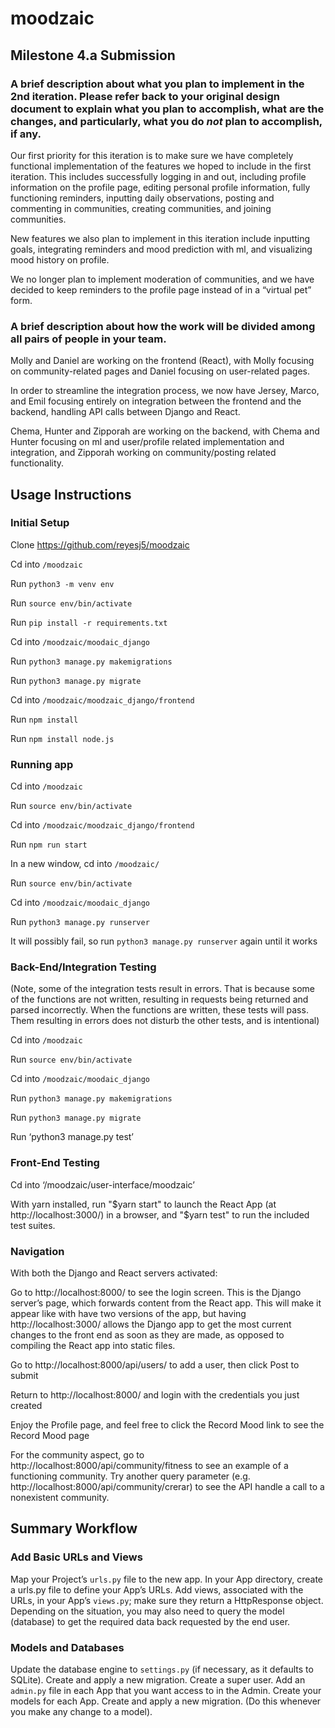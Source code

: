 # moodzaic

## Milestone 4.a Submission

### A brief description about what you plan to implement in the 2nd iteration. Please refer back to your original design document to explain what you plan to accomplish, what are the changes, and particularly, what you do *not* plan to accomplish, if any.

Our first priority for this iteration is to make sure we have completely functional implementation of the features we hoped to include in the first iteration. This includes successfully logging in and out, including profile information on the profile page, editing personal profile information, fully functioning reminders, inputting daily observations, posting and commenting in communities, creating communities, and joining communities. 

New features we also plan to implement in this iteration include inputting goals, integrating reminders and mood prediction with ml, and visualizing mood history on profile.

We no longer plan to implement moderation of communities, and we have decided to keep reminders to the profile page instead of in a “virtual pet” form.

### A brief description about how the work will be divided among all pairs of people in your team.

Molly and Daniel are working on the frontend (React), with Molly focusing on community-related pages and Daniel focusing on user-related pages. 

In order to streamline the integration process, we now have Jersey, Marco, and Emil focusing entirely on integration between the frontend and the backend, handling API calls between Django and React.

Chema, Hunter and Zipporah are working on the backend, with Chema and Hunter focusing on ml and user/profile related implementation and integration, and Zipporah working on community/posting related functionality.


## Usage Instructions

### Initial Setup

Clone https://github.com/reyesj5/moodzaic

Cd into `/moodzaic`

Run `python3 -m venv env`

Run `source env/bin/activate`

Run `pip install -r requirements.txt`

Cd into `/moodzaic/moodaic_django`

Run `python3 manage.py makemigrations`

Run `python3 manage.py migrate`

Cd into `/moodzaic/moodzaic_django/frontend`

Run `npm install`

Run `npm install node.js`

### Running app

Cd into `/moodzaic`

Run `source env/bin/activate`

Cd into `/moodzaic/moodzaic_django/frontend`

Run `npm run start`

In a new window, cd into `/moodzaic/`

Run `source env/bin/activate`

Cd into `/moodzaic/moodaic_django`

Run `python3 manage.py runserver`

It will possibly fail, so run  `python3 manage.py runserver` again until it works

### Back-End/Integration Testing
(Note, some of the integration tests result in errors. That is because some of the functions are not written, resulting in requests being returned and parsed incorrectly. When the functions are written, these tests will pass. Them resulting in errors does not disturb the other tests, and is intentional)

Cd into `/moodzaic`

Run `source env/bin/activate`

Cd into `/moodzaic/moodaic_django`

Run `python3 manage.py makemigrations`

Run `python3 manage.py migrate`

Run ‘python3 manage.py test’

### Front-End Testing

Cd into ‘/moodzaic/user-interface/moodzaic’

With yarn installed, run "$yarn start" to launch the React App (at http://localhost:3000/) in a browser, and "$yarn test" to run the included test suites.

### Navigation

With both the Django and React servers activated:

Go to http://localhost:8000/ to see the login screen. This is the Django server’s page, which forwards content from the React app. This will make it appear like with have two versions of the app, but having http://localhost:3000/ allows the Django app to get the most current changes to the front end as soon as they are made, as opposed to compiling the React app into static files.

Go to http://localhost:8000/api/users/ to add a user, then click Post to submit

Return to http://localhost:8000/ and login with the credentials you just created

Enjoy the Profile page, and feel free to click the Record Mood link to see the Record Mood page

For the community aspect, go to http://localhost:8000/api/community/fitness to see an example of a functioning community. Try another query parameter (e.g. http://localhost:8000/api/community/crerar) to see the API handle a call to a nonexistent community. 

## Summary Workflow

### Add Basic URLs and Views
Map your Project’s `urls.py` file to the new app.
In your App directory, create a urls.py file to define your App’s URLs.
Add views, associated with the URLs, in your App’s `views.py`; make sure they return a HttpResponse object. Depending on the situation, you may also need to query the model (database) to get the required data back requested by the end user.

### Models and Databases
Update the database engine to `settings.py` (if necessary, as it defaults to SQLite).
Create and apply a new migration.
Create a super user.
Add an `admin.py` file in each App that you want access to in the Admin.
Create your models for each App.
Create and apply a new migration. (Do this whenever you make any change to a model).


